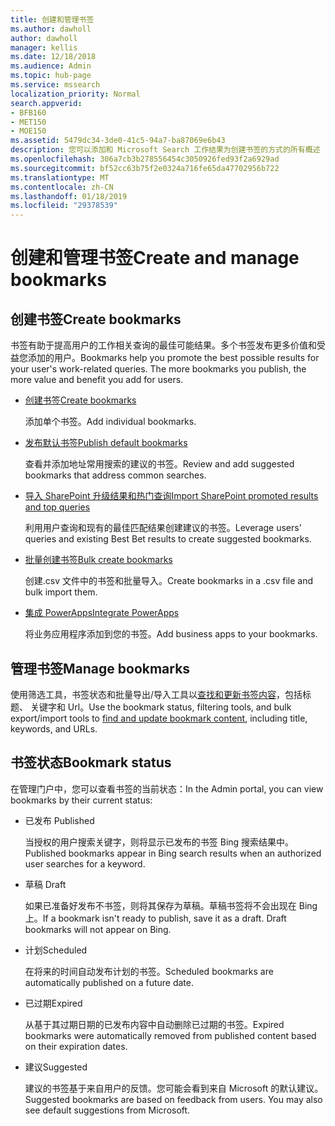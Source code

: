 ```yaml
---
title: 创建和管理书签
ms.author: dawholl
author: dawholl
manager: kellis
ms.date: 12/18/2018
ms.audience: Admin
ms.topic: hub-page
ms.service: mssearch
localization_priority: Normal
search.appverid:
- BFB160
- MET150
- MOE150
ms.assetid: 5479dc34-3de0-41c5-94a7-ba87069e6b43
description: 您可以添加和 Microsoft Search 工作结果为创建书签的方式的所有概述 （英文)
ms.openlocfilehash: 306a7cb3b278556454c3050926fed93f2a6929ad
ms.sourcegitcommit: bf52cc63b75f2e0324a716fe65da47702956b722
ms.translationtype: MT
ms.contentlocale: zh-CN
ms.lasthandoff: 01/18/2019
ms.locfileid: "29378539"
---
```

# <a name="create-and-manage-bookmarks"></a><span data-ttu-id="5de0c-103">创建和管理书签</span><span class="sxs-lookup"><span data-stu-id="5de0c-103">Create and manage bookmarks</span></span>

## <a name="create-bookmarks"></a><span data-ttu-id="5de0c-104">创建书签</span><span class="sxs-lookup"><span data-stu-id="5de0c-104">Create bookmarks</span></span>

<span data-ttu-id="5de0c-p101">书签有助于提高用户的工作相关查询的最佳可能结果。多个书签发布更多价值和受益您添加的用户。</span><span class="sxs-lookup"><span data-stu-id="5de0c-p101">Bookmarks help you promote the best possible results for your user's work-related queries. The more bookmarks you publish, the more value and benefit you add for users.</span></span>
  
- [<span data-ttu-id="5de0c-107">创建书签</span><span class="sxs-lookup"><span data-stu-id="5de0c-107">Create bookmarks</span></span>](create-bookmarks.md)
    
    <span data-ttu-id="5de0c-108">添加单个书签。</span><span class="sxs-lookup"><span data-stu-id="5de0c-108">Add individual bookmarks.</span></span>
    
- [<span data-ttu-id="5de0c-109">发布默认书签</span><span class="sxs-lookup"><span data-stu-id="5de0c-109">Publish default bookmarks</span></span>](publish-default-bookmarks.md)
    
    <span data-ttu-id="5de0c-110">查看并添加地址常用搜索的建议的书签。</span><span class="sxs-lookup"><span data-stu-id="5de0c-110">Review and add suggested bookmarks that address common searches.</span></span>
    
- [<span data-ttu-id="5de0c-111">导入 SharePoint 升级结果和热门查询</span><span class="sxs-lookup"><span data-stu-id="5de0c-111">Import SharePoint promoted results and top queries</span></span>](import-sharepoint-promoted-results-and-top-queries.md)
    
    <span data-ttu-id="5de0c-112">利用用户查询和现有的最佳匹配结果创建建议的书签。</span><span class="sxs-lookup"><span data-stu-id="5de0c-112">Leverage users' queries and existing Best Bet results to create suggested bookmarks.</span></span>
    
- [<span data-ttu-id="5de0c-113">批量创建书签</span><span class="sxs-lookup"><span data-stu-id="5de0c-113">Bulk create bookmarks</span></span>](bulk-create-bookmarks.md)
    
    <span data-ttu-id="5de0c-114">创建.csv 文件中的书签和批量导入。</span><span class="sxs-lookup"><span data-stu-id="5de0c-114">Create bookmarks in a .csv file and bulk import them.</span></span>
    
- [<span data-ttu-id="5de0c-115">集成 PowerApps</span><span class="sxs-lookup"><span data-stu-id="5de0c-115">Integrate PowerApps</span></span>](integrate-powerapps.md)
    
    <span data-ttu-id="5de0c-116">将业务应用程序添加到您的书签。</span><span class="sxs-lookup"><span data-stu-id="5de0c-116">Add business apps to your bookmarks.</span></span>
    
## <a name="manage-bookmarks"></a><span data-ttu-id="5de0c-117">管理书签</span><span class="sxs-lookup"><span data-stu-id="5de0c-117">Manage bookmarks</span></span>

<span data-ttu-id="5de0c-118">使用筛选工具，书签状态和批量导出/导入工具以[查找和更新书签内容](manage-bookmarks.md)，包括标题、 关键字和 Url。</span><span class="sxs-lookup"><span data-stu-id="5de0c-118">Use the bookmark status, filtering tools, and bulk export/import tools to [find and update bookmark content](manage-bookmarks.md), including title, keywords, and URLs.</span></span>
  
## <a name="bookmark-status"></a><span data-ttu-id="5de0c-119">书签状态</span><span class="sxs-lookup"><span data-stu-id="5de0c-119">Bookmark status</span></span>

<span data-ttu-id="5de0c-120">在管理门户中，您可以查看书签的当前状态：</span><span class="sxs-lookup"><span data-stu-id="5de0c-120">In the Admin portal, you can view bookmarks by their current status:</span></span>
  
- <span data-ttu-id="5de0c-121">已发布 </span><span class="sxs-lookup"><span data-stu-id="5de0c-121">Published</span></span>
    
    <span data-ttu-id="5de0c-122">当授权的用户搜索关键字，则将显示已发布的书签 Bing 搜索结果中。</span><span class="sxs-lookup"><span data-stu-id="5de0c-122">Published bookmarks appear in Bing search results when an authorized user searches for a keyword.</span></span>
    
- <span data-ttu-id="5de0c-123">草稿 </span><span class="sxs-lookup"><span data-stu-id="5de0c-123">Draft</span></span>
    
    <span data-ttu-id="5de0c-p102">如果已准备好发布不书签，则将其保存为草稿。草稿书签将不会出现在 Bing 上。</span><span class="sxs-lookup"><span data-stu-id="5de0c-p102">If a bookmark isn't ready to publish, save it as a draft. Draft bookmarks will not appear on Bing.</span></span>
    
- <span data-ttu-id="5de0c-126">计划</span><span class="sxs-lookup"><span data-stu-id="5de0c-126">Scheduled</span></span>
    
    <span data-ttu-id="5de0c-127">在将来的时间自动发布计划的书签。</span><span class="sxs-lookup"><span data-stu-id="5de0c-127">Scheduled bookmarks are automatically published on a future date.</span></span>
    
- <span data-ttu-id="5de0c-128">已过期</span><span class="sxs-lookup"><span data-stu-id="5de0c-128">Expired</span></span>
    
    <span data-ttu-id="5de0c-129">从基于其过期日期的已发布内容中自动删除已过期的书签。</span><span class="sxs-lookup"><span data-stu-id="5de0c-129">Expired bookmarks were automatically removed from published content based on their expiration dates.</span></span>
    
- <span data-ttu-id="5de0c-130">建议</span><span class="sxs-lookup"><span data-stu-id="5de0c-130">Suggested</span></span>
    
    <span data-ttu-id="5de0c-p103">建议的书签基于来自用户的反馈。您可能会看到来自 Microsoft 的默认建议。</span><span class="sxs-lookup"><span data-stu-id="5de0c-p103">Suggested bookmarks are based on feedback from users. You may also see default suggestions from Microsoft.</span></span>

  

